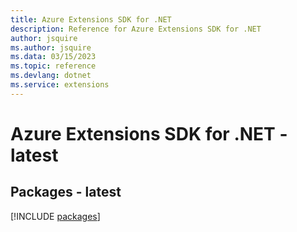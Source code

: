 ```yaml
---
title: Azure Extensions SDK for .NET
description: Reference for Azure Extensions SDK for .NET
author: jsquire
ms.author: jsquire
ms.data: 03/15/2023
ms.topic: reference
ms.devlang: dotnet
ms.service: extensions
---
```

# Azure Extensions SDK for .NET - latest
## Packages - latest
[!INCLUDE [packages](extensions-index.md)]